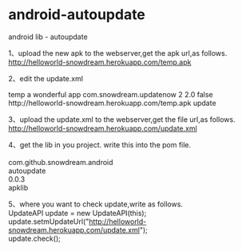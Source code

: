 android-autoupdate
===========

android lib - autoupdate  

1、upload the new apk to the webserver,get the apk url,as follows.  
http://helloworld-snowdream.herokuapp.com/temp.apk   

2、edit the update.xml   
<?xml version="1.0" encoding="utf-8"?>  

<versionInfo>  
	<appName>temp</appName>  
	<appDescription>a wonderful app</appDescription>  
	<packageName>com.snowdream.updatenow</packageName>  
	<versionCode>2</versionCode>  
	<versionName>2.0</versionName>  
	<forceUpdate>false</forceUpdate>  
	<apkUrl>http://helloworld-snowdream.herokuapp.com/temp.apk</apkUrl>  
	<updateTips>update</updateTips>  
</versionInfo>  

3、upload the update.xml to the webserver,get the file url,as follows.  
http://helloworld-snowdream.herokuapp.com/update.xml  


4、get the lib in you project. write this into the pom file.   
<dependency>  
  <groupId>com.github.snowdream.android</groupId>  
  <artifactId>autoupdate</artifactId>  
  <version>0.0.3</version>  
  <type>apklib</type>  
</dependency>  

5、where you want to check update,write as follows.  
UpdateAPI update = new UpdateAPI(this);  
update.setmUpdateUrl("http://helloworld-snowdream.herokuapp.com/update.xml");  
update.check();  
